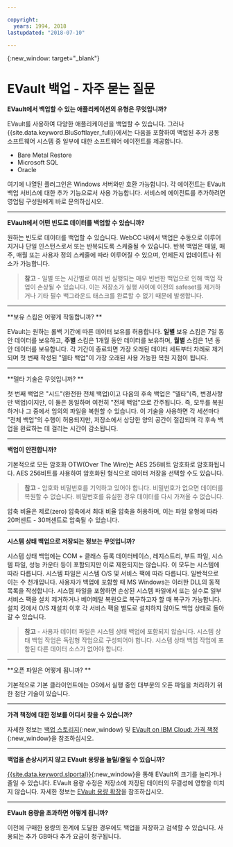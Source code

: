 ```yaml
---

copyright:
  years: 1994, 2018
lastupdated: "2018-07-10"

---
```

{:new_window: target="_blank"}


# EVault 백업 - 자주 묻는 질문

**EVault에서 백업할 수 있는 애플리케이션의 유형은 무엇입니까?**

EVault를 사용하여 다양한 애플리케이션을 백업할 수 있습니다. 그러나 {{site.data.keyword.BluSoftlayer_full}}에서는 다음을 포함하여 백업된 추가 공통 소프트웨어 시스템 중 일부에 대한 소프트웨어 에이전트를 제공합니다. 

- Bare Metal Restore
- Microsoft SQL
- Oracle

여기에 나열된 플러그인은 Windows 서버와만 호환 가능합니다. 각 에이전트는 EVault 백업 서비스에 대한 추가 기능으로서 사용 가능합니다. 서비스에 에이전트를 추가하려면 영업팀 구성원에게 바로 문의하십시오. 

<hr>

**EVault에서 어떤 빈도로 데이터를 백업할 수 있습니까?**

원하는 빈도로 데이터를 백업할 수 있습니다. WebCC 내에서 백업은 수동으로 이루어지거나 단일 인스턴스로서 또는 반복되도록 스케줄될 수 있습니다. 반복 백업은 매일, 매주, 매월 또는 사용자 정의 스케줄에 따라 이루어질 수 있으며, 언제든지 업데이트나 취소가 가능합니다. 

>**참고** - 일별 또는 시간별로 여러 번 실행되는 매우 빈번한 백업으로 인해 백업 작업이 손상될 수 있습니다. 이는 저장소가 실행 사이에 이전의 safeset를 제거하거나 기타 필수 백그라운드 태스크를 완료할 수 없기 때문에 발생합니다.

<hr>

**보유 스킴은 어떻게 작동합니까? **

EVault는 원하는 롤백 기간에 따른 데이터 보유를 허용합니다. **일별** 보유 스킴은 7일 동안 데이터를 보유하고, **주별** 스킴은 1개월 동안 데이터를 보유하며, **월별** 스킴은 1년 동안 데이터를 보유합니다. 각 기간이 종료되면 가장 오래된 데이터 세트부터 차례로 제거되며 첫 번째 작성된 "델타 백업"이 가장 오래된 사용 가능한 복원 지점이 됩니다. 

<hr>

**델타 기술은 무엇입니까? **

첫 번째 백업은 "시드"(완전한 전체 백업)이고 다음의 후속 백업은 "델타"(즉, 변경사항만 백업)이지만, 이 둘은 동일하며 여전히 "전체 백업"으로 간주됩니다. 즉, 모두를 복원하거나 그 중에서 임의의 파일을 복원할 수 있습니다. 이 기술을 사용하면 각 세션마다 "전체 백업"의 수행이 허용되지만, 저장소에서 상당한 양의 공간이 절감되며 각 후속 백업을 완료하는 데 걸리는 시간이 감소됩니다. 

<hr>

**백업이 안전합니까?**

기본적으로 모든 암호화 OTW(Over The Wire)는 AES 256비트 암호화로 암호화됩니다. AES 256비트를 사용하여 암호화된 형식으로
데이터 저장을 선택할 수도 있습니다. 

>**참고** - 암호화 비밀번호를 기억하고 있어야 합니다. 비밀번호가 없으면 데이터를 복원할 수 없습니다. 비밀번호를 유실한 경우 데이터를 다시 가져올 수 없습니다. 

압축 비율은 제로(zero) 압축에서 최대 비율 압축을 허용하며, 이는 파일 유형에 따라 20퍼센트 - 30퍼센트로 압축될 수 있습니다. 

<hr>

**시스템 상태 백업으로 저장되는 정보는 무엇입니까?**

시스템 상태 백업에는 COM + 클래스 등록 데이터베이스, 레지스트리, 부트 파일, 시스템 파일, 성능 카운터 등이 포함되지만 이로 제한되지는 않습니다. 이 모두는 시스템에 따라 다릅니다. 시스템 파일은 시스템 O/S 및 서비스 팩에 따라 다릅니다. 일반적으로 이는 수 천개입니다. 사용자가 백업에 포함할 때 MS Windows는 이러한 DLL의 동적 목록을 작성합니다. 시스템 파일을 포함하면 손상된 시스템 파일에서 또는 실수로 일부 서비스 팩을 설치 제거하거나 베어메탈 복원으로 복구하고자 할 때 복구가 가능합니다. 설치 킷에서 O/S 재설치 이후 각 서비스 팩을 별도로 설치하지 않아도 백업 상태로 돌아갈 수 있습니다.

>**참고** - 사용자 데이터 파일은 시스템 상태 백업에 포함되지 않습니다. 시스템 상태 백업 작업은 독립형 작업으로 구성되어야 합니다. 시스템 상태 백업 작업에 포함된 다른 데이터 소스가 없어야 합니다.

<hr>

**오픈 파일은 어떻게 됩니까? **

기본적으로 기본 클라이언트에는 OS에서 실행 중인 대부분의 오픈 파일을 처리하기 위한 첨단 기술이 있습니다.

<hr>

**가격 책정에 대한 정보를 어디서 찾을 수 있습니까?**

자세한 정보는 [백업 스토리지](https://www.ibm.com/cloud/backup-and-restore){:new_window} 및 [EVault on IBM Cloud: 가격 책정](https://www.ibm.com/cloud/evault/pricing){:new_window}을 참조하십시오.

<hr>

**백업을 손상시키지 않고 EVault 용량을 늘릴/줄일 수 있습니까?**

[{{site.data.keyword.slportal}}](https://control.softlayer.com/){:new_window}을 통해 EVault의 크기를 늘리거나 줄일 수 있습니다. EVault 용량 수정은 저장소에 저장된 데이터의 무결성에 영향을 미치지 않습니다. 자세한 정보는 [EVault 용량 확장](expanding-evault-capacity.html)을 참조하십시오.

<hr>

**EVault 용량을 초과하면 어떻게 됩니까?**

이전에 구매한 용량의 한계에 도달한 경우에도 백업을 저장하고 검색할 수 있습니다. 사용되는 추가 GB마다 추가 요금이 청구됩니다.
